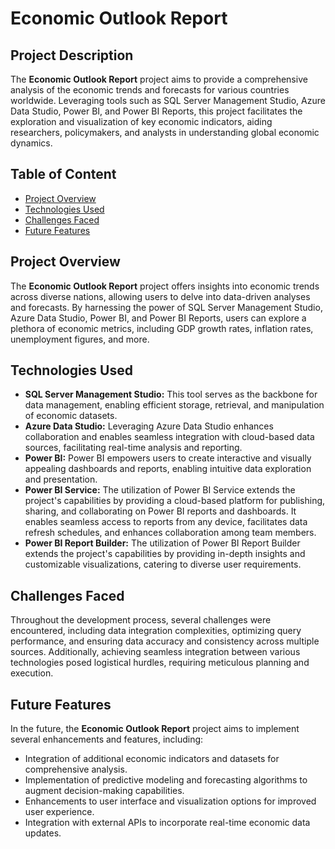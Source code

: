 # Economic Outlook Report

## Project Description
The **Economic Outlook Report** project aims to provide a comprehensive analysis of the economic trends and forecasts for various countries worldwide. Leveraging tools such as SQL Server Management Studio, Azure Data Studio, Power BI, and Power BI Reports, this project facilitates the exploration and visualization of key economic indicators, aiding researchers, policymakers, and analysts in understanding global economic dynamics.

## Table of Content
- [Project Overview](#project-overview)
- [Technologies Used](#technologies-used)
- [Challenges Faced](#challenges-faced)
- [Future Features](#future-features)

## Project Overview
The **Economic Outlook Report** project offers insights into economic trends across diverse nations, allowing users to delve into data-driven analyses and forecasts. By harnessing the power of SQL Server Management Studio, Azure Data Studio, Power BI, and Power BI Reports, users can explore a plethora of economic metrics, including GDP growth rates, inflation rates, unemployment figures, and more.

## Technologies Used
- **SQL Server Management Studio:** This tool serves as the backbone for data management, enabling efficient storage, retrieval, and manipulation of economic datasets.
- **Azure Data Studio:** Leveraging Azure Data Studio enhances collaboration and enables seamless integration with cloud-based data sources, facilitating real-time analysis and reporting.
- **Power BI:** Power BI empowers users to create interactive and visually appealing dashboards and reports, enabling intuitive data exploration and presentation.
- **Power BI Service:** The utilization of Power BI Service extends the project's capabilities by providing a cloud-based platform for publishing, sharing, and collaborating on Power BI reports and dashboards. It enables seamless access to reports from any device, facilitates data refresh schedules, and enhances collaboration among team members.
- **Power BI Report Builder:** The utilization of Power BI Report Builder extends the project's capabilities by providing in-depth insights and customizable visualizations, catering to diverse user requirements.

## Challenges Faced
Throughout the development process, several challenges were encountered, including data integration complexities, optimizing query performance, and ensuring data accuracy and consistency across multiple sources. Additionally, achieving seamless integration between various technologies posed logistical hurdles, requiring meticulous planning and execution.

## Future Features
In the future, the **Economic Outlook Report** project aims to implement several enhancements and features, including:
- Integration of additional economic indicators and datasets for comprehensive analysis.
- Implementation of predictive modeling and forecasting algorithms to augment decision-making capabilities.
- Enhancements to user interface and visualization options for improved user experience.
- Integration with external APIs to incorporate real-time economic data updates.
